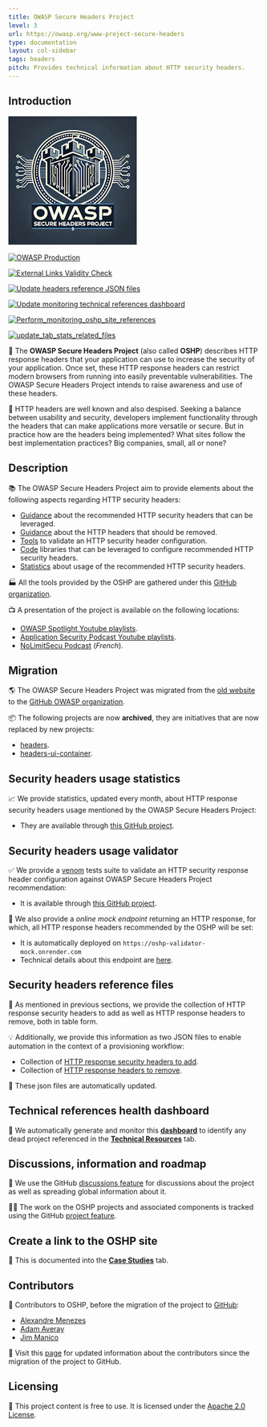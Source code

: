 ```yaml
---
title: OWASP Secure Headers Project
level: 3
url: https://owasp.org/www-project-secure-headers
type: documentation
layout: col-sidebar
tags: headers
pitch: Provides technical information about HTTP security headers.
---
```


<script crossorigin="anonymous" type="application/javascript" src="assets/js/direct-link-handler.js"></script>
<link rel="stylesheet" href="assets/css/styles.css">

## Introduction

![OSHP Logo](assets/images/oshp_logo.png)

[![OWASP Production](https://img.shields.io/badge/owasp-production%20project-800080.svg)](https://www.owasp.org/projects)

[![External Links Validity Check](https://github.com/OWASP/www-project-secure-headers/actions/workflows/check-external-links.yml/badge.svg?branch=master)](https://github.com/OWASP/www-project-secure-headers/actions/workflows/check-external-links.yml)

[![Update headers reference JSON files](https://github.com/OWASP/www-project-secure-headers/actions/workflows/headers-generate-json-files.yml/badge.svg?branch=master)](https://github.com/OWASP/www-project-secure-headers/actions/workflows/headers-generate-json-files.yml)

[![Update monitoring technical references dashboard](https://github.com/OWASP/www-project-secure-headers/actions/workflows/monitoring-technical-references-generate-dashboard.yml/badge.svg?branch=master)](https://github.com/OWASP/www-project-secure-headers/actions/workflows/monitoring-technical-references-generate-dashboard.yml)

[![Perform_monitoring_oshp_site_references](https://github.com/OWASP/www-project-secure-headers/actions/workflows/monitoring-oshp-site-references.yml/badge.svg?branch=master)](https://github.com/OWASP/www-project-secure-headers/actions/workflows/monitoring-oshp-site-references.yml)

[![update_tab_stats_related_files](https://github.com/OWASP/www-project-secure-headers/actions/workflows/tab-stats-headers-generate-related-files.yml/badge.svg?branch=master)](https://github.com/OWASP/www-project-secure-headers/actions/workflows/tab-stats-headers-generate-related-files.yml)

🎯 The **OWASP Secure Headers Project** (also called **OSHP**) describes HTTP response headers that your application can use to increase the security of your application. Once set, these HTTP response headers can restrict modern browsers from running into easily preventable vulnerabilities. The OWASP Secure Headers Project intends to raise awareness and use of these headers.

🤔 HTTP headers are well known and also despised. Seeking a balance between usability and security, developers implement functionality through the headers that can make applications more versatile or secure. But in practice how are the headers being implemented? What sites follow the best implementation practices? Big companies, small, all or none?

## Description

📚 The OWASP Secure Headers Project aim to provide elements about the following aspects regarding HTTP security headers:

* [Guidance](https://owasp.org/www-project-secure-headers/index.html#div-bestpractices_configuration-proposal) about the recommended HTTP security headers that can be leveraged.
* [Guidance](https://owasp.org/www-project-secure-headers/index.html#div-bestpractices_prevent-information-disclosure-via-http-headers) about the HTTP headers that should be removed.
* [Tools](https://github.com/oshp/oshp-validator) to validate an HTTP security header configuration.
* [Code](https://owasp.org/www-project-secure-headers/index.html#div-technical) libraries that can be leveraged to configure recommended HTTP security headers.
* [Statistics](https://github.com/oshp/oshp-stats) about usage of the recommended HTTP security headers.

🏭 All the tools provided by the OSHP are gathered under this [GitHub organization](https://github.com/oshp/).

📺 A presentation of the project is available on the following locations:

* [OWASP Spotlight Youtube playlists](https://www.youtube.com/watch?v=N4F3VWQYU9E).
* [Application Security Podcast Youtube playlists](https://www.youtube.com/watch?v=0SNU9clVhKU).
* [NoLimitSecu Podcast](https://www.nolimitsecu.fr/owasp-secure-headers-project/) (*French*).

## Migration

🌎 The OWASP Secure Headers Project was migrated from the [old website](https://wiki.owasp.org/index.php/OWASP_Secure_Headers_Project) to the [GitHub OWASP organization](https://github.com/OWASP/www-project-secure-headers).

📦 The following projects are now **archived**, they are initiatives that are now replaced by new projects:

* [headers](https://github.com/oshp/headers).
* [headers-ui-container](https://github.com/oshp/headers-ui-container).

## Security headers usage statistics

📈 We provide statistics, updated every month, about HTTP response security headers usage mentioned by the OWASP Secure Headers Project:

* They are available through [this GitHub project](https://github.com/oshp/oshp-stats).

## Security headers usage validator

✅ We provide a [venom](https://github.com/ovh/venom) tests suite to validate an HTTP security response header configuration against OWASP Secure Headers Project recommendation:

* It is available through [this GitHub project](https://github.com/oshp/oshp-validator).

🧪 We also provide a *online mock endpoint* returning an HTTP response, for which, all HTTP response headers recommended by the OSHP will be set:

* It is automatically deployed on `https://oshp-validator-mock.onrender.com`
* Technical details about this endpoint are [here](https://github.com/oshp/oshp-validator#tests-suite-mock-service).

## Security headers reference files

📖 As mentioned in previous sections, we provide the collection of HTTP response security headers to add as well as HTTP response headers to remove, both in table form.

💡 Additionally, we provide this information as two JSON files to enable automation in the context of a provisioning workflow:

* Collection of [HTTP response security headers to add](ci/headers_add.json).
* Collection of [HTTP response headers to remove](ci/headers_remove.json).

📡 These json files are automatically updated.

## Technical references health dashboard

📍 We automatically generate and monitor this **[dashboard](https://github.com/OWASP/www-project-secure-headers/blob/master/monitoring_technical_references_dashboard.md)** to identify any dead project referenced in the **[Technical Resources](https://owasp.org/www-project-secure-headers/#div-technical)** tab.

## Discussions, information and roadmap

💬 We use the GitHub [discussions feature](https://github.com/OWASP/www-project-secure-headers/discussions) for discussions about the project as well as spreading global information about it.

👩‍💻 The work on the OSHP projects and associated components is tracked using the GitHub [project feature](https://github.com/orgs/OWASP/projects/44).

## Create a link to the OSHP site

📖 This is documented into the **[Case Studies](https://owasp.org/www-project-secure-headers/index.html#div-casestudies)** tab.

## Contributors

💌 Contributors to OSHP, before the migration of the project to [GitHub](https://github.com/OWASP/www-project-secure-headers):

* [Alexandre Menezes](mailto:alexandre.fmenezes@owasp.org)
* [Adam Averay](https://github.com/adamaveray)
* [Jim Manico](https://github.com/jmanico)

💌 Visit this [page](https://github.com/OWASP/www-project-secure-headers/graphs/contributors) for updated information about the contributors since the migration of the project to GitHub.

## Licensing

📑 This project content is free to use. It is licensed under the [Apache 2.0 License](https://www.apache.org/licenses/LICENSE-2.0).
